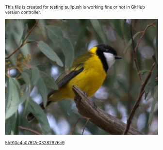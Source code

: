 
 This file is created for testing pullpush is working fine or not 
  in GitHub version controller. 
 
 ![](Images/im10_5b8d1bde1dd3641bc4525479.jpg) 
 
 [5b910c4a078f7e03282826c9](Examples/codeblock1_5b910c4a078f7e03282826c9.cs)